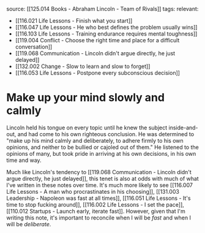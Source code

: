 source: [[125.014 Books - Abraham Lincoln - Team of Rivals]]
tags:
relevant:
- [[116.021 Life Lessons - Finish what you start]]
- [[116.047 Life Lessons - He who best defines the problem usually wins]]
- [[116.103 Life Lessons - Training endurance requires mental toughness]]
- [[119.004 Conflict - Choose the right time and place for a difficult conversation]]
- [[119.068 Communication - Lincoln didn't argue directly, he just delayed]]
- [[132.002 Change - Slow to learn and slow to forget]]
- [[116.053 Life Lessons - Postpone every subconscious decision]]

# Make up your mind slowly and calmly

Lincoln held his tongue on every topic until he knew the subject inside-and-out, and had come to his own righteous conclusion. He was determined to "make up his mind calmly and deliberately, to adhere firmly to his own opinions, and neither to be bullied or cajoled out of them." He listened to the opinions of many, but took pride in arriving at his own decisions, in his own time and way.

Much like Lincoln's tendency to [[119.068 Communication - Lincoln didn't argue directly, he just delayed]], this tenet is also at odds with much of what I've written in these notes over time. It's much more likely to see [[116.007 Life Lessons - A man who procrastinates in his choosing]], [[131.003 Leadership - Napoleon was fast at all times]], [[116.051 Life Lessons - It's time to stop fucking around]], [[116.002 Life Lessons - I set the pace]], [[110.012 Startups - Launch early, iterate fast]]. However, given that I'm writing this note, it's important to reconcile when I will be _fast_ and when I will be _deliberate_.

